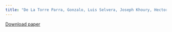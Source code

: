 ```yaml
---
title: "De La Torre Parra, Gonzalo, Luis Selvera, Joseph Khoury, Hector Irizarry, Elias Bou-Harb, and Paul Rad. Interpretable federated transformer log learning for cloud threat forensics. NDSS 22 (2022)"
---
```


[Download paper](https://www.ndss-symposium.org/wp-content/uploads/2022-102-paper.pdf)
